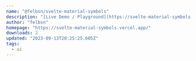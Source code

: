 ```yaml
---
name: "@felbsn/svelte-material-symbols"
description: "[Live Demo / Playground](https://svelte-material-symbols.vercel.app)"
author: "felbsn"
homepage: "https://svelte-material-symbols.vercel.app/"
downloads: 2
updated: "2023-09-13T20:25:25.605Z"
tags: 
  - ui
---
```

